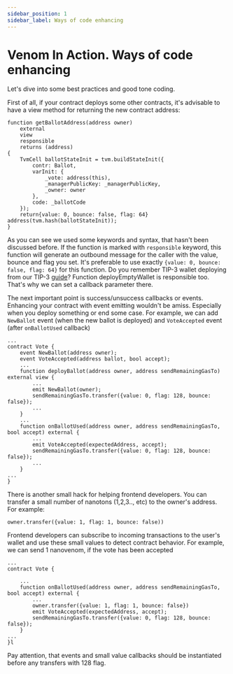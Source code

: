 ```yaml
---
sidebar_position: 1
sidebar_label: Ways of code enhancing
---
```


# Venom In Action. Ways of code enhancing

Let's dive into some best practices and good tone coding.&#x20;

First of all, if your contract deploys some other contracts, it's advisable to have a view method for returning the new contract address:

```solidity lineNumbers="true"
function getBallotAddress(address owner) 
    external
    view
    responsible
    returns (address)
{
    TvmCell ballotStateInit = tvm.buildStateInit({
        contr: Ballot,
        varInit: {
            _vote: address(this),
            _managerPublicKey: _managerPublicKey,
            _owner: owner
        },
        code: _ballotCode
    });
    return{value: 0, bounce: false, flag: 64} address(tvm.hash(ballotStateInit));
}
```

As you can see we used some keywords and syntax, that hasn't been discussed before. If the function is marked with `responsible` keyword, this function will generate an outbound message for the caller with the value, bounce and flag you set. It's preferable to use exactly `{value: 0, bounce: false, flag: 64}` for this function. Do you remember TIP-3 wallet deploying from our TIP-3 [guide](../../how-to-create-your-own-fungible-tip-3-token/venom-in-action/simple-tokensale.md)? Function deployEmptyWallet is responsible too. That's why we can set a callback parameter there.

The next important point is success/unsuccess callbacks or events. Enhancing your contract with event emitting wouldn't be amiss. Especially when you deploy something or end some case. For example, we can add `NewBallot` event (when the new ballot is deployed) and `VoteAccepted` event (after `onBallotUsed` callback)

```solidity title="Vote.sol" lineNumbers="true"
...
contract Vote {
    event NewBallot(address owner);
    event VoteAccepted(address ballot, bool accept);
    ...
    function deployBallot(address owner, address sendRemainingGasTo) external view {
        ...
        emit NewBallot(owner);
        sendRemainingGasTo.transfer({value: 0, flag: 128, bounce: false});
        ...
    }
    ...
    function onBallotUsed(address owner, address sendRemainingGasTo, bool accept) external {
        ...
        emit VoteAccepted(expectedAddress, accept);
        sendRemainingGasTo.transfer({value: 0, flag: 128, bounce: false});
        ...
    }
...
}
```

There is another small hack for helping frontend developers. You can transfer a small number of nanotons (1,2,3.., etc) to the owner's address. For example:

`owner.transfer({value: 1, flag: 1, bounce: false))`&#x20;

Frontend developers can subscribe to incoming transactions to the user's wallet and use these small values to detect contract behavior. For example, we can send 1 nanovenom, if the vote has been accepted

```solidity title="Vote.sol" lineNumbers="true"
...
contract Vote {

    ...
    function onBallotUsed(address owner, address sendRemainingGasTo, bool accept) external {
        ...
        owner.transfer({value: 1, flag: 1, bounce: false})
        emit VoteAccepted(expectedAddress, accept);
        sendRemainingGasTo.transfer({value: 0, flag: 128, bounce: false});
    }
...
}l
```

Pay attention, that events and small value callbacks should be instantiated before any transfers with 128 flag.
